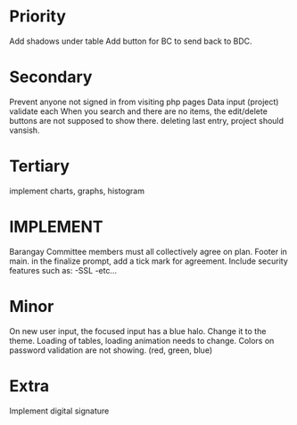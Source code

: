 # Priority
Add shadows under table
Add button for BC to send back to BDC.

# Secondary
Prevent anyone not signed in from visiting php pages
Data input (project) validate each
When you search and there are no items, the edit/delete buttons are not supposed to show there.
deleting last entry, project should vansish.

# Tertiary
implement charts, graphs, histogram


# IMPLEMENT
Barangay Committee members must all collectively agree on plan.
Footer in main.
in the finalize prompt, add a tick mark for agreement.
Include security features such as:
    -SSL
    -etc...

# Minor
On new user input, the focused input has a blue halo. Change it to the theme.
Loading of tables, loading animation needs to change.
Colors on password validation are not showing. (red, green, blue)

# Extra
Implement digital signature